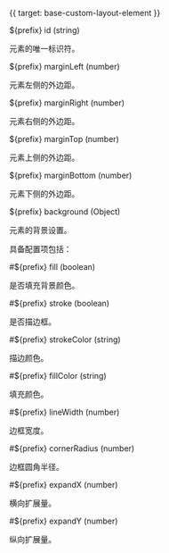 {{ target: base-custom-layout-element }}

${prefix} id (string)

元素的唯一标识符。

${prefix} marginLeft (number)

元素左侧的外边距。

${prefix} marginRight (number)

元素右侧的外边距。

${prefix} marginTop (number)

元素上侧的外边距。

${prefix} marginBottom (number)

元素下侧的外边距。

${prefix} background (Object)

元素的背景设置。

具备配置项包括：

#${prefix} fill (boolean)

是否填充背景颜色。

#${prefix} stroke (boolean)

是否描边框。

#${prefix} strokeColor (string)

描边颜色。

#${prefix} fillColor (string)

填充颜色。

#${prefix} lineWidth (number)

边框宽度。

#${prefix} cornerRadius (number)

边框圆角半径。

#${prefix} expandX (number)

横向扩展量。

#${prefix} expandY (number)

纵向扩展量。